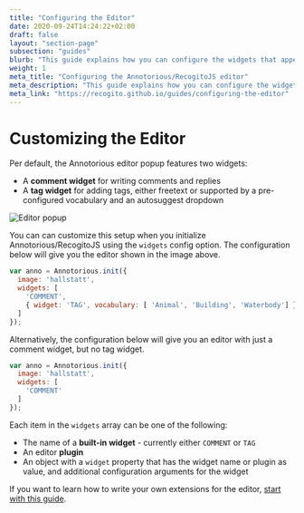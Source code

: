 ```yaml
---
title: "Configuring the Editor"
date: 2020-09-24T14:24:22+02:00
draft: false
layout: "section-page"
subsection: "guides"
blurb: "This guide explains how you can configure the widgets that appear in the editor, and how you can pass additional configuration options to specific widgets."
weight: 1
meta_title: "Configuring the Annotorious/RecogitoJS editor"
meta_description: "This guide explains how you can configure the widgets that appear in the editor, and how you can pass additional configuration options to specific widgets."
meta_link: "https://recogito.github.io/guides/configuring-the-editor"
---
```


# Customizing the Editor

Per default, the Annotorious editor popup features two widgets:

- A __comment widget__ for writing comments and replies
- A __tag widget__ for adding tags, either freetext or supported by a pre-configured vocabulary and an autosuggest dropdown

![Editor popup](/images/guides/editor-popup-with-vocab.png)

You can can customize this setup when you initialize Annotorious/RecogitoJS using the 
`widgets` config option. The configuration below will give you the editor shown in the 
image above.

```js
var anno = Annotorious.init({
  image: 'hallstatt',
  widgets: [
    'COMMENT',
    { widget: 'TAG', vocabulary: [ 'Animal', 'Building', 'Waterbody'] }
  ]
});
```

Alternatively, the configuration below will give you an editor with just a comment widget, but no tag widget.

```js
var anno = Annotorious.init({
  image: 'hallstatt',
  widgets: [
    'COMMENT'
  ]
});
``` 

Each item in the `widgets` array can be one of the following:

- The name of a __built-in widget__ - currently either `COMMENT` or `TAG`
- An editor __plugin__ 
- An object with a `widget` property that has the widget name or plugin as value, and 
  additional configuration arguments for the widget

If you want to learn how to write your own extensions for the editor, 
[start with this guide](/guides/editor-widgets/).
